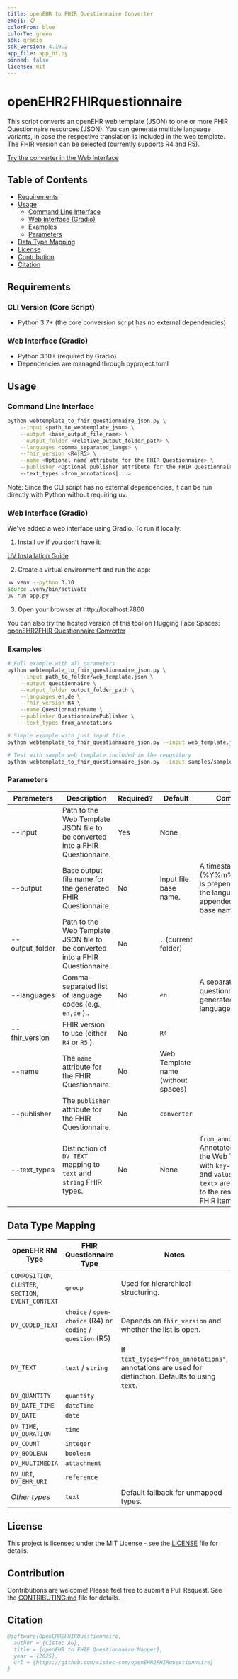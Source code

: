 ```yaml
---
title: openEHR to FHIR Questionnaire Converter
emoji: 📋
colorFrom: blue
colorTo: green
sdk: gradio
sdk_version: 4.19.2
app_file: app_hf.py
pinned: false
license: mit
---
```


# openEHR2FHIRquestionnaire

This script converts an openEHR web template (JSON) to one or more FHIR Questionnaire resources (JSON).
You can generate multiple language variants, in case the respective translation is included in the web template. The FHIR version can be selected (currently supports R4 and R5).

[Try the converter in the Web Interface](https://huggingface.co/spaces/cistec/openEHR2FHIRquestionnaire)

## Table of Contents

* [Requirements](#requirements)
* [Usage](#usage)
  + [Command Line Interface](#command-line-interface)
  + [Web Interface (Gradio)](#web-interface-gradio)
  + [Examples](#examples)
  + [Parameters](#parameters)
* [Data Type Mapping](#data-type-mapping)
* [License](#license)
* [Contribution](#contribution)
* [Citation](#citation)

## Requirements

### CLI Version (Core Script)

* Python 3.7+ (the core conversion script has no external dependencies)

### Web Interface (Gradio)

* Python 3.10+ (required by Gradio)
* Dependencies are managed through pyproject.toml

## Usage

### Command Line Interface

```bash
python webtemplate_to_fhir_questionnaire_json.py \
    --input <path_to_webtemplate_json> \
    --output <base_output_file_name> \
    --output_folder <relative_output_folder_path> \
    --languages <comma_separated_langs> \
    --fhir_version <R4|R5> \
    --name <Optional name attribute for the FHIR Questionnaire> \
    --publisher <Optional publisher attribute for the FHIR Questionnaire>
    --text_types <from_annotations|...>
```

Note: Since the CLI script has no external dependencies, it can be run directly with Python without requiring uv.

### Web Interface (Gradio)

We've added a web interface using Gradio. To run it locally:

1. Install uv if you don't have it:

[UV Installation Guide](https://docs.astral.sh/uv/getting-started/installation/)

2. Create a virtual environment and run the app:

```bash
uv venv --python 3.10
source .venv/bin/activate
uv run app.py
```

3. Open your browser at http://localhost:7860

You can also try the hosted version of this tool on Hugging Face Spaces: [openEHR2FHIR Questionnaire Converter](https://huggingface.co/spaces/cistec/openEHR2FHIRquestionnaire)

### Examples

```bash
# Full example with all parameters
python webtemplate_to_fhir_questionnaire_json.py \
    --input path_to_folder/web_template.json \
    --output questionnaire \
    --output_folder output_folder_path \
    --languages en,de \
    --fhir_version R4 \
    --name QuestionnaireName \
    --publisher QuestionnairePublisher \
    --text_types from_annotations
```

```bash
# Simple example with just input file
python webtemplate_to_fhir_questionnaire_json.py --input web_template.json
```

```bash
# Test with sample web template included in the repository
python webtemplate_to_fhir_questionnaire_json.py --input samples/sample_webtemplate.json
```

### Parameters

| Parameters      | Description                                                                   | Required? | Default                            | Comments                                                                                                                                                  |
| --------------- | ----------------------------------------------------------------------------- | --------- | ---------------------------------- | --------------------------------------------------------------------------------------------------------------------------------------------------------- |
| --input         | Path to the Web Template JSON file to be converted into a FHIR Questionnaire. | Yes       | None                               |                                                                                                                                                           |
| --output        | Base output file name for the generated FHIR Questionnaire.                   | No        | Input file base name.              | A timestamp (%Y%m%d\_%H%M) is prepended and the language code appended to the base name.                                                                  |
| --output_folder | Path to the Web Template JSON file to be converted into a FHIR Questionnaire. | No        | `.` (current folder)               |                                                                                                                                                           |
| --languages     | Comma-separated list of language codes (e.g., `en,de` )..                      | No        | `en` | A separate questionnaire is generated for each language.                                                                                                  |
| --fhir_version  | FHIR version to use (either `R4` or `R5` ).                                    | No        | `R4` |                                                                                                                                                           |
| --name          | The `name` attribute for the FHIR Questionnaire.                              | No        | Web Template name (without spaces) |                                                                                                                                                           |
| --publisher     | The `publisher` attribute for the FHIR Questionnaire.                         | No        | `converter` |                                                                                                                                                           |
| --text_types    | Distinction of `DV_TEXT` mapping to `text` and `string` FHIR types.           | No        | None                               | `from_annotations` : Annotated items in the Web Template with `key=text_type` and `value=<string \| text>` are converted to the respective FHIR item type. |

## Data Type Mapping

| openEHR RM Type                            | FHIR Questionnaire Type   | Notes |
|--------------------------------------------|---------------------------|-------|
| `COMPOSITION`, `CLUSTER`, `SECTION`, `EVENT_CONTEXT` | `group`                   | Used for hierarchical structuring. |
| `DV_CODED_TEXT`                            | `choice` / `open-choice` (R4) or `coding` / `question` (R5) | Depends on `fhir_version` and whether the list is open. |
| `DV_TEXT`                                  | `text` / `string`          | If `text_types="from_annotations"`, annotations are used for distinction. Defaults to using `text`. |
| `DV_QUANTITY`                              | `quantity`                 |  |
| `DV_DATE_TIME`                             | `dateTime`                 |  |
| `DV_DATE`                                  | `date`                     |  |
| `DV_TIME`, `DV_DURATION`                   | `time`                     |  |
| `DV_COUNT`                                 | `integer`                  |  |
| `DV_BOOLEAN`                               | `boolean`                  |  |
| `DV_MULTIMEDIA`                            | `attachment`               |  |
| `DV_URI`, `DV_EHR_URI`                     | `reference`                |  |
| *Other types*                              | `text`                     | Default fallback for unmapped types. |

## License

This project is licensed under the MIT License - see the [LICENSE](LICENSE) file for details.

## Contribution

Contributions are welcome! Please feel free to submit a Pull Request. See the [CONTRIBUTING.md](CONTRIBUTING.md) file for details.

## Citation

```bibtex
@software{OpenEHR2FHIRQuestionnaire,
  author = {Cistec AG},
  title = {openEHR to FHIR Questionnaire Mapper},
  year = {2025},
  url = {https://github.com/cistec-com/openEHR2FHIRquestionnaire}
}
```
